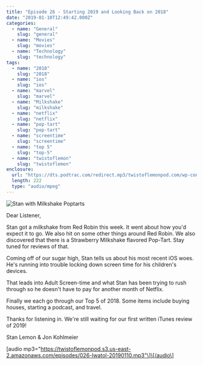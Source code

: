 ```yaml
---
title: "Episode 26 - Starting 2019 and Looking Back on 2018"
date: "2019-01-10T12:49:42.000Z"
categories:
  - name: "General"
    slug: "general"
  - name: "Movies"
    slug: "movies"
  - name: "Technology"
    slug: "technology"
tags:
  - name: "2018"
    slug: "2018"
  - name: "ios"
    slug: "ios"
  - name: "marvel"
    slug: "marvel"
  - name: "Milkshake"
    slug: "milkshake"
  - name: "netflix"
    slug: "netflix"
  - name: "pop-tart"
    slug: "pop-tart"
  - name: "screentime"
    slug: "screentime"
  - name: "top 5"
    slug: "top-5"
  - name: "twistoflemon"
    slug: "twistoflemon"
enclosure:
  url: "https://dts.podtrac.com/redirect.mp3/twistoflemonpod.com/wp-content/uploads/2019/01/026-lwatol-20190110.mp3"
  length: 222
  type: "audio/mpeg"
---
```


![Stan with Milkshake Poptarts](https://twistoflemonpod.com/wp-content/uploads/2019/01/stan-milkshake-poptarts-copy-768x1024.jpg)

Dear Listener,

Stan got a milkshake from Red Robin this week. It went about how you'd expect it to go. We also hit on some other things around Red Robin. We also discovered that there is a Strawberry Milkshake flavored Pop-Tart. Stay tuned for reviews of that.

Coming off of our sugar high, Stan tells us about his most recent iOS woes. He's running into trouble locking down screen time for his children's devices.

That leads into Adult Screen-time and what Stan has been trying to rush through so he doesn't have to pay for another month of Netflix.

Finally we each go through our Top 5 of 2018. Some items include buying houses, starting a podcast, and travel.

Thanks for listening in. We're still waiting for our first written iTunes review of 2019!

Stan Lemon & Jon Kohlmeier

\[audio mp3="https://twistoflemonpod.s3.us-east-2.amazonaws.com/episodes/026-lwatol-20190110.mp3"\]\[/audio\]
